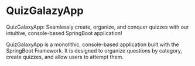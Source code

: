 # QuizGalazyApp
 QuizGalaxyApp: Seamlessly create, organize, and conquer quizzes with our intuitive, console-based SpringBoot application!

 QuizGalaxyApp is a monolithic, console-based application built with the SpringBoot Framework. It is designed to organize questions by category, create quizzes, and allow users to attempt them.
